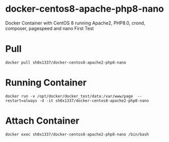 # docker-centos8-apache-php8-nano
Docker Container with CentOS 8 running Apache2, PHP8.0, crond, composer, pagespeed and nano
First Test
# Pull

```
docker pull sh0x1337/docker-centos8-apache2-php8-nano
```

# Running Container

```
docker run -v /opt/docker/docker_test/data:/var/www/page  --restart=always -d -it sh0x1337/docker-centos8-apache2-php8-nano
```

# Attach Container

```
docker exec sh0x1337/docker-centos8-apache2-php8-nano /bin/bash
